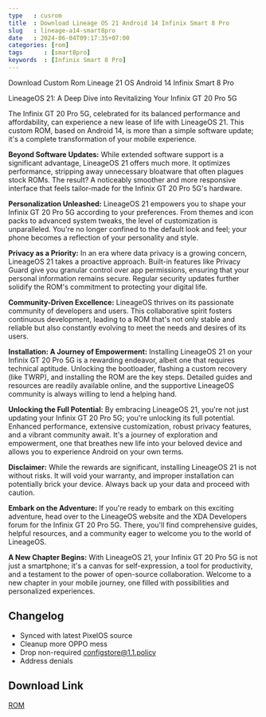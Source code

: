 ```yaml
---
type   : cusrom
title  : Download Lineage OS 21 Android 14 Infinix Smart 8 Pro
slug   : lineage-a14-smart8pro
date   : 2024-06-04T09:17:35+07:00
categories: [rom]
tags      : [smart8pro]
keywords  : [Infinix Smart 8 Pro]
---
```


Download Custom Rom Lineage 21 OS Android 14 Infinix Smart 8 Pro

LineageOS 21: A Deep Dive into Revitalizing Your Infinix GT 20 Pro 5G

The Infinix GT 20 Pro 5G, celebrated for its balanced performance and affordability, can experience a new lease of life with LineageOS 21. This custom ROM, based on Android 14, is more than a simple software update; it's a complete transformation of your mobile experience.

**Beyond Software Updates:** While extended software support is a significant advantage, LineageOS 21 offers much more. It optimizes performance, stripping away unnecessary bloatware that often plagues stock ROMs. The result? A noticeably smoother and more responsive interface that feels tailor-made for the Infinix GT 20 Pro 5G's hardware.

**Personalization Unleashed:** LineageOS 21 empowers you to shape your Infinix GT 20 Pro 5G according to your preferences. From themes and icon packs to advanced system tweaks, the level of customization is unparalleled. You're no longer confined to the default look and feel; your phone becomes a reflection of your personality and style.

**Privacy as a Priority:** In an era where data privacy is a growing concern, LineageOS 21 takes a proactive approach. Built-in features like Privacy Guard give you granular control over app permissions, ensuring that your personal information remains secure. Regular security updates further solidify the ROM's commitment to protecting your digital life.

**Community-Driven Excellence:** LineageOS thrives on its passionate community of developers and users. This collaborative spirit fosters continuous development, leading to a ROM that's not only stable and reliable but also constantly evolving to meet the needs and desires of its users.

**Installation: A Journey of Empowerment:** Installing LineageOS 21 on your Infinix GT 20 Pro 5G is a rewarding endeavor, albeit one that requires technical aptitude. Unlocking the bootloader, flashing a custom recovery (like TWRP), and installing the ROM are the key steps. Detailed guides and resources are readily available online, and the supportive LineageOS community is always willing to lend a helping hand.

**Unlocking the Full Potential:** By embracing LineageOS 21, you're not just updating your Infinix GT 20 Pro 5G; you're unlocking its full potential. Enhanced performance, extensive customization, robust privacy features, and a vibrant community await. It's a journey of exploration and empowerment, one that breathes new life into your beloved device and allows you to experience Android on your own terms.

**Disclaimer:** While the rewards are significant, installing LineageOS 21 is not without risks. It will void your warranty, and improper installation can potentially brick your device. Always back up your data and proceed with caution.

**Embark on the Adventure:** If you're ready to embark on this exciting adventure, head over to the LineageOS website and the XDA Developers forum for the Infinix GT 20 Pro 5G. There, you'll find comprehensive guides, helpful resources, and a community eager to welcome you to the world of LineageOS.

**A New Chapter Begins:** With LineageOS 21, your Infinix GT 20 Pro 5G is not just a smartphone; it's a canvas for self-expression, a tool for productivity, and a testament to the power of open-source collaboration. Welcome to a new chapter in your mobile journey, one filled with possibilities and personalized experiences.

## Changelog
- Synced with latest PixelOS source
- Cleanup more OPPO mess
- Drop non-required configstore@1.1.policy
- Address denials


## Download Link
[ROM](/)

